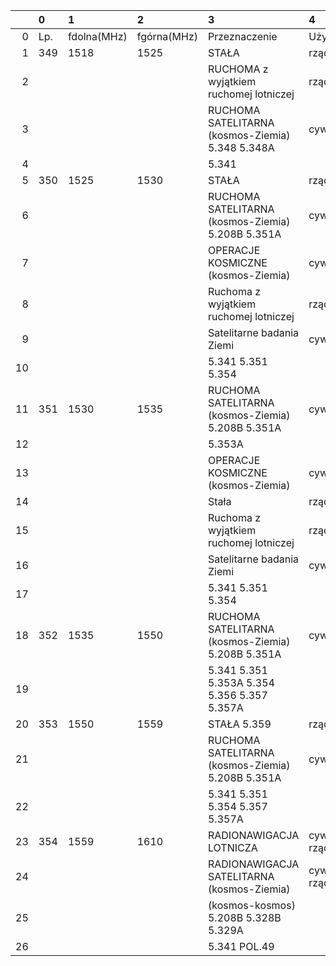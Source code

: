 |    | 0   | 1           | 2           | 3                                                 | 4               |
|---:|:----|:------------|:------------|:--------------------------------------------------|:----------------|
|  0 | Lp. | fdolna(MHz) | fgórna(MHz) | Przeznaczenie                                     | Użytkowanie     |
|  1 | 349 | 1518        | 1525        | STAŁA                                             | rządowe         |
|  2 |     |             |             | RUCHOMA z wyjątkiem ruchomej lotniczej            | rządowe         |
|  3 |     |             |             | RUCHOMA SATELITARNA (kosmos-Ziemia) 5.348 5.348A  | cywilne         |
|  4 |     |             |             | 5.341                                             |                 |
|  5 | 350 | 1525        | 1530        | STAŁA                                             | rządowe         |
|  6 |     |             |             | RUCHOMA SATELITARNA (kosmos-Ziemia) 5.208B 5.351A | cywilne         |
|  7 |     |             |             | OPERACJE KOSMICZNE (kosmos-Ziemia)                | cywilne         |
|  8 |     |             |             | Ruchoma z wyjątkiem ruchomej lotniczej            | rządowe         |
|  9 |     |             |             | Satelitarne badania Ziemi                         | cywilne         |
| 10 |     |             |             | 5.341 5.351 5.354                                 |                 |
| 11 | 351 | 1530        | 1535        | RUCHOMA SATELITARNA (kosmos-Ziemia) 5.208B 5.351A | cywilne         |
| 12 |     |             |             | 5.353A                                            |                 |
| 13 |     |             |             | OPERACJE KOSMICZNE (kosmos-Ziemia)                | cywilne         |
| 14 |     |             |             | Stała                                             | rządowe         |
| 15 |     |             |             | Ruchoma z wyjątkiem ruchomej lotniczej            | rządowe         |
| 16 |     |             |             | Satelitarne badania Ziemi                         | cywilne         |
| 17 |     |             |             | 5.341 5.351 5.354                                 |                 |
| 18 | 352 | 1535        | 1550        | RUCHOMA SATELITARNA (kosmos-Ziemia) 5.208B 5.351A | cywilne         |
| 19 |     |             |             | 5.341 5.351 5.353A 5.354 5.356 5.357 5.357A       |                 |
| 20 | 353 | 1550        | 1559        | STAŁA 5.359                                       | rządowe         |
| 21 |     |             |             | RUCHOMA SATELITARNA (kosmos-Ziemia) 5.208B 5.351A | cywilne         |
| 22 |     |             |             | 5.341 5.351 5.354 5.357 5.357A                    |                 |
| 23 | 354 | 1559        | 1610        | RADIONAWIGACJA LOTNICZA                           | cywilno-rządowe |
| 24 |     |             |             | RADIONAWIGACJA SATELITARNA (kosmos-Ziemia)        | cywilno-rządowe |
| 25 |     |             |             | (kosmos-kosmos) 5.208B 5.328B 5.329A              |                 |
| 26 |     |             |             | 5.341 POL.49                                      |                 |